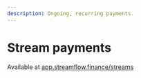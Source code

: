 ```yaml
---
description: Ongoing, recurring payments.
---
```


# Stream payments

Available at [app.streamflow.finance/streams](https://app.streamflow.finance/stream)
